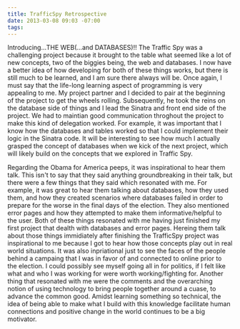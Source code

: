 ```yaml
---
title: TrafficSpy Retrospective
date: 2013-03-08 09:03 -07:00
tags:
---
```


Introducing...THE WEB(...and DATABASES)!!  The Traffic Spy was a challenging project because it brought to the table what seemed like a lot of new concepts, two of the biggies being, the web and databases.  I now have a better idea of how developing for both of these things works, but there is still much to be learned, and I am sure there always will be.  Once again, I must say that the life-long learning aspect of programming is very appealing to me.  My project partner and I decided to pair at the beginning of the project to get the wheels rolling.  Subsequently, he took the reins on the database side of things and I lead the Sinatra and front end side of the project.  We had to maintian good communication throghout the project to make this kind of delegation worked.  For example, it was important that I know how the databases and tables worked so that I could implement their logic in the Sinatra code.  It will be interesting to see how much I actually grasped the concept of databases when we kick of the next project, which will likely build on the concepts that we explored in Traffic Spy.

Regarding the Obama for America peeps, it was inspirational to hear them talk.  This isn't to say that they said anything groundbreaking in their talk, but there were a few things that they said which resonated with me.  For example, it was great to hear them talking about databases, how they used them, and how they created scenarios where databases failed in order to prepare for the worse in the final days of the election.  They also mentioned error pages and how they attempted to make them informative/helpful to the user.  Both of these things resonated with me having just finished my first project that dealth with databases and error pages.  Hereing them talk about those things immidiately after finishing the TrafficSpy project was inspirational to me because I got to hear how those concepts play out in real world situations.  It was also inpriational just to see the faces of the people behind a campaing that I was in favor of and connected to online prior to the election.  I could possibly see myself going all in for politics, if I felt like what and who I was working for were worth working/fighting for.  Another thing that resonated with me were the comments and the overarching notion of using technology to bring people together around a cuase, to advance the common good.  Amidst learning something so technical, the idea of being able to make what I build with this knowledge facilitate human connections and positive change in the world continues to be a big motivator.


